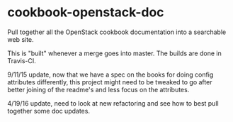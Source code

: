 # cookbook-openstack-doc
Pull together all the OpenStack cookbook documentation into a searchable web site.

This is "built" whenever a merge goes into master. The builds are done in Travis-CI.

9/11/15 update, now that we have a spec on the books for doing config attributes differently, this project might need to be tweaked to go after better joining of the readme's and less focus on the attributes. 

4/19/16 update, need to look at new refactoring and see how to best pull together some doc updates.

